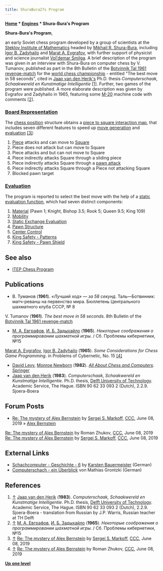 ```yaml
---
title: ShuraBura27s Program
---
```

**[Home](Home "Home") \* [Engines](Engines "Engines") \* Shura-Bura's Program**


**Shura-Bura's Program**,  

an early Soviet chess program developed by a group of scientists at the [Steklov Institute of Mathematics](https://en.wikipedia.org/wiki/Steklov_Institute_of_Mathematics) headed by [Mikhail R. Shura-Bura](Mikhail_R._Shura-Bura "Mikhail R. Shura-Bura"), including [Igor B. Zadyhailo](index.php?title=Igor_B._Zadyhailo&action=edit&redlink=1 "Igor B. Zadyhailo (page does not exist)") and [Marat A. Evgrafov](index.php?title=Marat_A._Evgrafov&action=edit&redlink=1 "Marat A. Evgrafov (page does not exist)"), with further support of physicist and science journalist [Volʹdemar Smilga](index.php?title=Vol%CA%B9demar_Smilga&action=edit&redlink=1 "Volʹdemar Smilga (page does not exist)"). A brief description of the program was given in an interview with Shura-Bura on computer chess by V. Tumanov, published as part in the 8th Bulletin of the [Botvinnik Tal 1961 revenge-match](https://en.wikipedia.org/wiki/World_Chess_Championship_1961) for the [world chess championship](https://en.wikipedia.org/wiki/World_Chess_Championship) - entitled "The best move in 58 seconds", cited in [Jaap van den Herik's](Jaap_van_den_Herik "Jaap van den Herik") Ph.D. thesis *Computerschaak, Schaakwereld en Kunstmatige Intelligentie* <a id="cite-note-1" href="#cite-ref-1">[1]</a>. Further, two games of the program were published. A more elaborate description was given by Evgrafov and Zadyhailo in 1965, featuring some [M-20](M-20 "M-20") machine code with comments <a id="cite-note-2" href="#cite-ref-2">[2]</a>.



### [Board Representation](Board_Representation "Board Representation")


The [chess position](Chess_Position "Chess Position") structure obtains a [piece to square interaction map](Attack_and_Defend_Maps "Attack and Defend Maps"), that includes seven different features to speed up [move generation](Move_Generation "Move Generation") and [evaluation](Evaluation "Evaluation") <a id="cite-note-3" href="#cite-ref-3">[3]</a>:



1. [Piece](Pieces "Pieces") attacks and can move to [Square](Squares "Squares")
2. Piece does not attack but can move to Square
3. Piece attacks and but can not move to Square
4. Piece indirectly attacks Square through a sliding piece
5. Piece indirectly attacks Square through a [pawn attack](Pawn_Attacks_(Bitboards) "Pawn Attacks (Bitboards)")
6. Piece indirectly attacks Square through a Piece not attacking Square
7. Blocked pawn target


### [Evaluation](Evaluation "Evaluation")


The program is reported to select the best move with the help of a [static evaluation function](Evaluation "Evaluation"), which had seven distinct components:



1. [Material](Material "Material") (Pawn 1; Knight, Bishop 3.5; Rook 5; Queen 9.5; King 109)
2. [Mobility](Mobility "Mobility")
3. [Static Exchange Evaluation](Static_Exchange_Evaluation "Static Exchange Evaluation")
4. [Pawn Structure](Pawn_Structure "Pawn Structure")
5. [Center Control](Center_Control "Center Control")
6. [King Safety - Patterns](King_Safety#Patterns "King Safety")
7. [King Safety - Pawn Shield](King_Safety#PawnShield "King Safety")


## See also


* [ITEP Chess Program](ITEP_Chess_Program "ITEP Chess Program")


## Publications


* В. Туманов (**1961**). *«Лучший ход» — за 58 секунд*. Таль—Ботвинник: матч-реванш на первенство мира. Бюллетень Центрального шахматного клуба СССР, № 8


 V. Tumanov (**1961**). *The best move in 58 seconds*. 8th Bulletin of the [Botvinnik Tal 1961 revenge-match](https://en.wikipedia.org/wiki/World_Chess_Championship_1961)
* [М. А. Евграфов](index.php?title=Marat_A._Evgrafov&action=edit&redlink=1 "Marat A. Evgrafov (page does not exist)"), [И. Б. Задыхайло](index.php?title=Igor_B._Zadyhailo&action=edit&redlink=1 "Igor B. Zadyhailo (page does not exist)") (**1965**). *Некоторые соображения о программировании шахматной игры*. / Сб. Проблемы кибернетики, №15


 [Marat A. Evgrafov](index.php?title=Marat_A._Evgrafov&action=edit&redlink=1 "Marat A. Evgrafov (page does not exist)"), [Igor B. Zadyhailo](index.php?title=Igor_B._Zadyhailo&action=edit&redlink=1 "Igor B. Zadyhailo (page does not exist)") (**1965**). *Some Considerations for Chess Game Programming*. in Problems of Cybernetic, No. 15 <a id="cite-note-4" href="#cite-ref-4">[4]</a>
* [David Levy](David_Levy "David Levy"), [Monroe Newborn](Monroe_Newborn "Monroe Newborn") (**1982**). *[All About Chess and Computers](http://link.springer.com/book/10.1007/978-3-642-85538-2)*. [Springer](https://en.wikipedia.org/wiki/Springer_Science%2BBusiness_Media)
* [Jaap van den Herik](Jaap_van_den_Herik "Jaap van den Herik") (**1983**). *Computerschaak, Schaakwereld en Kunstmatige Intelligentie*. Ph.D. thesis, [Delft University of Technology](Delft_University_of_Technology "Delft University of Technology"). Academic Service, The Hague. ISBN 90 62 33 093 2 (Dutch), 2.2.9. Sjoera-Boera


## Forum Posts


* [Re: The mystery of Alex Bernstein](http://www.talkchess.com/forum3/viewtopic.php?f=2&t=70939&start=5) by [Sergei S. Markoff](Sergei_Markoff "Sergei Markoff"), [CCC](CCC "CCC"), June 08, 2019 » [Alex Bernstein](Alex_Bernstein "Alex Bernstein")


 [Re: The mystery of Alex Bernstein](http://www.talkchess.com/forum3/viewtopic.php?f=2&t=70939&start=8) by Roman Zhukov, [CCC](CCC "CCC"), June 08, 2019
 [Re: The mystery of Alex Bernstein](http://www.talkchess.com/forum3/viewtopic.php?f=2&t=70939&start=12) by [Sergei S. Markoff](Sergei_Markoff "Sergei Markoff"), [CCC](CCC "CCC"), June 08, 2019
## External Links


* [Schachcomputer - Geschichte - 6](http://www.schachcomputer.at/gesch6.htm) by [Karsten Bauermeister](Karsten_Bauermeister "Karsten Bauermeister") (German)
* [Computerschach - ein Überblick](http://www.dsk1931ev.de/Computerschach/computer.htm) von Mathias Grontzki (German)


## References


1. <a id="cite-ref-1" href="#cite-note-1">↑</a> [Jaap van den Herik](Jaap_van_den_Herik "Jaap van den Herik") (**1983**). *Computerschaak, Schaakwereld en Kunstmatige Intelligentie*. Ph.D. thesis, [Delft University of Technology](Delft_University_of_Technology "Delft University of Technology"). Academic Service, The Hague. ISBN 90 62 33 093 2 (Dutch), 2.2.9. Sjoera-Boera - translation from Russian by J.P. Warris, Russian teacher at TH Delft
2. <a id="cite-ref-2" href="#cite-note-2">↑</a> [М. А. Евграфов](index.php?title=Marat_A._Evgrafov&action=edit&redlink=1 "Marat A. Evgrafov (page does not exist)"), [И. Б. Задыхайло](index.php?title=Igor_B._Zadyhailo&action=edit&redlink=1 "Igor B. Zadyhailo (page does not exist)") (**1965**). *Некоторые соображения о программировании шахматной игры*. / Сб. Проблемы кибернетики, №15
3. <a id="cite-ref-3" href="#cite-note-3">↑</a> [Re: The mystery of Alex Bernstein](http://www.talkchess.com/forum3/viewtopic.php?f=2&t=70939&start=12) by [Sergei S. Markoff](Sergei_Markoff "Sergei Markoff"), [CCC](CCC "CCC"), June 08, 2019
4. <a id="cite-ref-4" href="#cite-note-4">↑</a> [Re: The mystery of Alex Bernstein](http://www.talkchess.com/forum3/viewtopic.php?f=2&t=70939&start=8) by Roman Zhukov, [CCC](CCC "CCC"), June 08, 2019

**[Up one level](Engines "Engines")**







 
